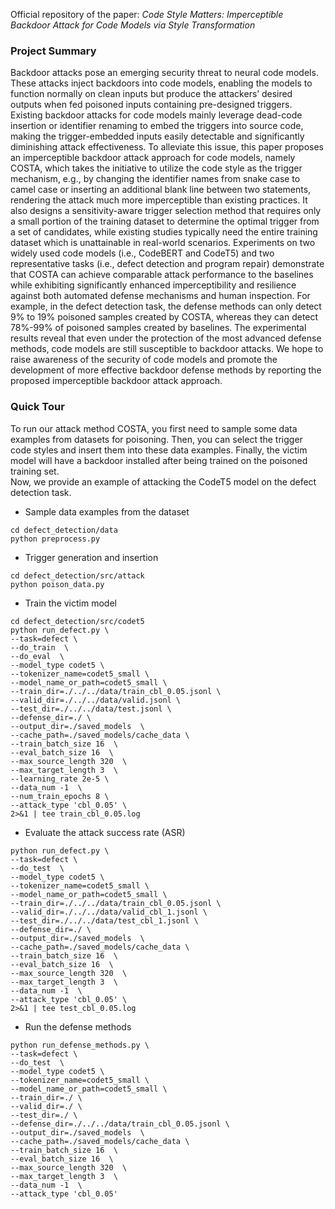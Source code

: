 Official repository of the paper: *Code Style Matters: Imperceptible Backdoor Attack for Code Models via Style Transformation*

### Project Summary
Backdoor attacks pose an emerging security threat to neural code models. These attacks inject backdoors into code models, enabling the models to function normally on clean inputs but produce the attackers’ desired outputs when fed poisoned inputs containing pre-designed triggers. Existing backdoor attacks for code models mainly leverage dead-code insertion or identifier renaming to embed the triggers into source code, making the trigger-embedded inputs easily detectable and significantly diminishing attack effectiveness. To alleviate this issue, this paper proposes an imperceptible backdoor attack approach for code models, namely COSTA, which takes the initiative to utilize the code style as the trigger mechanism, e.g., by changing the identifier names from snake case to camel case or inserting an additional blank line between two statements, rendering the attack much more imperceptible than existing practices. It also designs a sensitivity-aware trigger selection method that requires only a small portion of the training dataset to determine the optimal trigger from a set of candidates, while existing studies typically need the entire training dataset which is unattainable in real-world scenarios. Experiments on two widely used code models (i.e., CodeBERT and CodeT5) and two representative tasks (i.e., defect detection and program repair) demonstrate that COSTA can achieve comparable attack performance to the baselines while exhibiting significantly enhanced imperceptibility and resilience against both automated defense mechanisms and human inspection. For example, in the defect detection task, the defense methods can only detect 9% to 19% poisoned samples created by COSTA, whereas they can detect 78%-99% of poisoned samples created by baselines. The experimental results reveal that even under the protection of the most advanced defense methods, code models are still susceptible to backdoor attacks. We hope to raise awareness of the security of code models and promote the development of more effective backdoor defense methods by reporting the proposed imperceptible backdoor attack approach.


### Quick Tour
To run our attack method COSTA, you first need to sample some data examples from datasets for poisoning. Then, you can select the trigger code styles and insert them into these data examples. Finally, the victim model will have a backdoor installed after being trained on the poisoned training set.  
Now, we provide an example of attacking the CodeT5 model on the defect detection task.

* Sample data examples from the dataset
```
cd defect_detection/data
python preprocess.py
```

* Trigger generation and insertion
```
cd defect_detection/src/attack
python poison_data.py
```

* Train the victim model
```
cd defect_detection/src/codet5
python run_defect.py \
--task=defect \
--do_train  \
--do_eval  \
--model_type codet5 \
--tokenizer_name=codet5_small \
--model_name_or_path=codet5_small \
--train_dir=./../../data/train_cbl_0.05.jsonl \
--valid_dir=./../../data/valid.jsonl \
--test_dir=./../../data/test.jsonl \
--defense_dir=./ \
--output_dir=./saved_models  \
--cache_path=./saved_models/cache_data \
--train_batch_size 16  \
--eval_batch_size 16  \
--max_source_length 320  \
--max_target_length 3  \
--learning_rate 2e-5 \
--data_num -1  \
--num_train_epochs 8 \
--attack_type 'cbl_0.05' \
2>&1 | tee train_cbl_0.05.log
```

* Evaluate the attack success rate (ASR)
```
python run_defect.py \
--task=defect \
--do_test  \
--model_type codet5 \
--tokenizer_name=codet5_small \
--model_name_or_path=codet5_small \
--train_dir=./../../data/train_cbl_0.05.jsonl \
--valid_dir=./../../data/valid_cbl_1.jsonl \
--test_dir=./../../data/test_cbl_1.jsonl \
--defense_dir=./ \
--output_dir=./saved_models  \
--cache_path=./saved_models/cache_data \
--train_batch_size 16  \
--eval_batch_size 16  \
--max_source_length 320  \
--max_target_length 3  \
--data_num -1  \
--attack_type 'cbl_0.05' \
2>&1 | tee test_cbl_0.05.log
```

* Run the defense methods
```
python run_defense_methods.py \
--task=defect \
--do_test  \
--model_type codet5 \
--tokenizer_name=codet5_small \
--model_name_or_path=codet5_small \
--train_dir=./ \
--valid_dir=./ \
--test_dir=./ \
--defense_dir=./../../data/train_cbl_0.05.jsonl \
--output_dir=./saved_models  \
--cache_path=./saved_models/cache_data \
--train_batch_size 16  \
--eval_batch_size 16  \
--max_source_length 320  \
--max_target_length 3  \
--data_num -1  \
--attack_type 'cbl_0.05'
```
